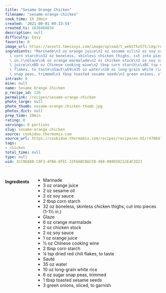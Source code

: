 ```yaml
---
title: "Sesame Orange Chicken"
filename: "sesame-orange-chicken"
cook_time: 1h 20min
created: '2021-09-01 09:33:54'
created_ts: 1630488834
description: null
difficulty: Easy
favorite: 0
image_url: https://assets.tmecosys.com/image/upload/t_web575x575/img/recipe/ras/Assets/909AE6A5-9B9F-4734-8A05-390A191D281F/Derivates/1ad03371-73f1-4969-908b-8e36e1049ba2.jpg
ingredients: "Marinade\n3 oz orange juice\n2 oz sesame oil\n2 oz soy sauce\n2 tbsp\
  \ corn starch\n32 oz boneless, skinless chicken thighs, cut into pieces (1-1\xBD\
  \ in.)\nGlaze\n6 oz orange marmalade\n2 oz chicken stock\n2 oz soy sauce\n1 oz orange\
  \ juice\n\xBD oz Chinese cooking wine\n2 tbsp corn starch\n\xBC tsp dried red chili\
  \ flakes, to taste\nSaut\xE9\n35 oz water\n10 oz long-grain white rice\n6 oz sugar\
  \ snap peas, trimmed\n1 tbsp toasted sesame seeds\n3 green onions, sliced, to garnish"
intrash: 0
mine: null
name: Sesame Orange Chicken
p_recipe_id: 126
permalink: /recipes/sesame-orange-chicken
photo_large: null
photo_thumb: sesame-orange-chicken-thumb.jpg
photos_dict: null
prep_time: 20min
rating: 0
servings: 6 portions
slug: sesame-orange-chicken
source: cookidoo.thermomix.com
source_url: https://cookidoo.thermomix.com/recipes/recipe/en-US/r470647
tags:
- chicken
total_time: null
type: null
uid: 3CC9E880-C8F3-4FB6-8FEC-23F66BCB6CFB-408-000050212E4F2D21
---
```

<div class="columns large-7 small-12" id="writeup">	</div><!-- #writeup -->
</div><!-- #row-one -->
<div class="row" id="row-two">	<div class="columns large-4 small-12" id="ingredients"><h4>Ingredients</h4><div class="box box-ingredients content"><ul>
<li>Marinade</li>
<li>3 oz orange juice</li>
<li>2 oz sesame oil</li>
<li>2 oz soy sauce</li>
<li>2 tbsp corn starch</li>
<li>32 oz boneless, skinless chicken thighs, cut into pieces (1-1½ in.)</li>
<li>Glaze</li>
<li>6 oz orange marmalade</li>
<li>2 oz chicken stock</li>
<li>2 oz soy sauce</li>
<li>1 oz orange juice</li>
<li>½ oz Chinese cooking wine</li>
<li>2 tbsp corn starch</li>
<li>¼ tsp dried red chili flakes, to taste</li>
<li>Sauté</li>
<li>35 oz water</li>
<li>10 oz long-grain white rice</li>
<li>6 oz sugar snap peas, trimmed</li>
<li>1 tbsp toasted sesame seeds</li>
<li>3 green onions, sliced, to garnish</li>
</ul>
</div>	</div>	<div class="columns large-6 small-12" id="directions">	</div>